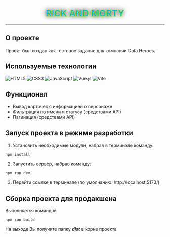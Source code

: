 <style>
    .logo{
        text-transform: uppercase;
        color: #00b6cf;
        -webkit-text-stroke: 1px #abf100;
        text-shadow: 0px 0px 15px #000;
    }

</style>

<div align="center">
    <h1 class="logo">Rick and Morty</h1>
    
</div>

---

## О проекте
Проект был создан как тестовое задание для компании Data Heroes.

## Используемые технологии
![HTML5](https://img.shields.io/badge/html5-%23E34F26.svg?style=for-the-badge&logo=html5&logoColor=white) ![CSS3](https://img.shields.io/badge/css3-%231572B6.svg?style=for-the-badge&logo=css3&logoColor=white) ![JavaScript](https://img.shields.io/badge/javascript-%23323330.svg?style=for-the-badge&logo=javascript&logoColor=%23F7DF1E) ![Vue.js](https://img.shields.io/badge/vuejs-%2335495e.svg?style=for-the-badge&logo=vuedotjs&logoColor=%234FC08D) ![Vite](https://img.shields.io/badge/vite-%23646CFF.svg?style=for-the-badge&logo=vite&logoColor=white)

## Функционал
- Вывод карточек с информацией о персонаже
- Фильтрация по имени и статусу (средствами API)
- Пагинация (средствами API)

## Запуск проекта в режиме разработки
1. Установить необходимые модули, набрав в терминале команду:
```
npm install
```
2. Запустить сервер, набрав команду:
```
npm run dev
```
3. Перейти ссылке в терминале
   (по умолчанию: http://localhost:5173/)
   
## Сборка проекта для продакшена
Выполняется командой
```
npm run build
```
На выходе Вы получите папку ***dist*** в корне проекта

